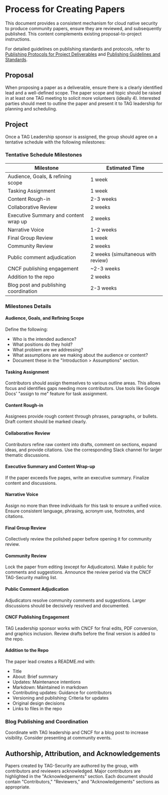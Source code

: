 # Process for Creating Papers

This document provides a consistent mechanism for cloud native security to produce community papers, ensure they are reviewed, and subsequently published. This content complements existing proposal-to-project instructions.

For detailed guidelines on publishing standards and protocols, refer to [Publishing Protocols for Project Deliverables](publishing-protocols.md) and [Publishing Guidelines and Standards](guidelines.md).

## Proposal

When proposing a paper as a deliverable, ensure there is a clearly identified lead and a well-defined scope. The paper scope and topic should be raised in at least one TAG meeting to solicit more volunteers (ideally 4). Interested parties should meet to outline the paper and present it to TAG leadership for planning and scheduling.

## Project

Once a TAG Leadership sponsor is assigned, the group should agree on a tentative schedule with the following milestones:

### Tentative Schedule Milestones

| Milestone | Estimated Time |
| --- | --- |
| Audience, Goals, & refining scope | 1 week |
| Tasking Assignment | 1 week |
| Content Rough-in | 2-3 weeks |
| Collaborative Review | 2 weeks |
| Executive Summary and content wrap up | 2 weeks |
| Narrative Voice | 1-2 weeks |
| Final Group Review | 1 week |
| Community Review | 2 weeks |
| Public comment adjudication | 2 weeks (simultaneous with review) |
| CNCF publishing engagement | ~2-3 weeks |
| Addition to the repo | 2 weeks |
| Blog post and publishing coordination | 2-3 weeks |

### Milestones Details

#### Audience, Goals, and Refining Scope

Define the following:

- Who is the intended audience?
- What positions do they hold?
- What problem are we addressing?
- What assumptions are we making about the audience or content?
- Document these in the "Introduction > Assumptions" section.

#### Tasking Assignment

Contributors should assign themselves to various outline areas. This allows focus and identifies gaps needing more contributors. Use tools like Google Docs' "assign to me" feature for task assignment.

#### Content Rough-in

Assignees provide rough content through phrases, paragraphs, or bullets. Draft content should be marked clearly.

#### Collaborative Review

Contributors refine raw content into drafts, comment on sections, expand ideas, and provide citations. Use the corresponding Slack channel for larger thematic discussions.

#### Executive Summary and Content Wrap-up

If the paper exceeds five pages, write an executive summary. Finalize content and discussions.

#### Narrative Voice

Assign no more than three individuals for this task to ensure a unified voice. Ensure consistent language, phrasing, acronym use, footnotes, and citations.

#### Final Group Review

Collectively review the polished paper before opening it for community review.

#### Community Review

Lock the paper from editing (except for Adjudicators). Make it public for comments and suggestions. Announce the review period via the CNCF TAG-Security mailing list.

#### Public Comment Adjudication

Adjudicators resolve community comments and suggestions. Larger discussions should be decisively resolved and documented.

#### CNCF Publishing Engagement

TAG Leadership sponsor works with CNCF for final edits, PDF conversion, and graphics inclusion. Review drafts before the final version is added to the repo.

#### Addition to the Repo

The paper lead creates a README.md with:

- Title
- About: Brief summary
- Updates: Maintenance intentions
- Markdown: Maintained in markdown
- Contributing updates: Guidance for contributors
- Versioning and publishing: Criteria for updates
- Original design decisions
- Links to files in the repo

### Blog Publishing and Coordination

Coordinate with TAG leadership and CNCF for a blog post to increase visibility. Consider presenting at community events.

## Authorship, Attribution, and Acknowledgements

Papers created by TAG-Security are authored by the group, with contributors and reviewers acknowledged. Major contributors are highlighted in the "Acknowledgements" section. Each document should contain "Contributors," "Reviewers," and "Acknowledgements" sections as appropriate.
